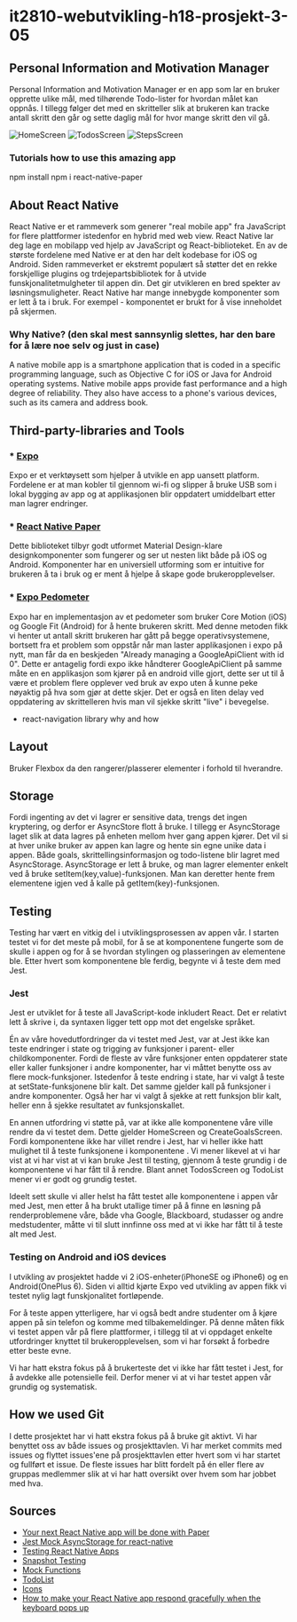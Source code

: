 # it2810-webutvikling-h18-prosjekt-3-05

## Personal Information and Motivation Manager
Personal Information and Motivation Manager er en app som lar en bruker opprette ulike mål, med tilhørende Todo-lister for hvordan målet kan oppnås. I tillegg følger det med en skritteller slik at brukeren kan tracke antall skritt den går og sette daglig mål for hvor mange skritt den vil gå.

![HomeScreen](https://pp.userapi.com/c845419/v845419091/1151d7/WZW1jlJrlLg.jpg)
![TodosScreen](https://pp.userapi.com/c845419/v845419091/1151e0/RTSiEQ6frCw.jpg)
![StepsScreen](https://pp.userapi.com/c845419/v845419091/1151e9/sw9g2n68Jwc.jpg)

### Tutorials how to use this amazing app
npm install
npm i react-native-paper

## About React Native
React Native er et rammeverk som generer "real mobile app" fra JavaScript for flere plattformer istedenfor en hybrid med web view. React Native lar deg lage en mobilapp ved hjelp av JavaScript og React-biblioteket. En av de største fordelene med Native er at den har delt kodebase for iOS og Android. Siden rammeverket er ekstremt populært så støtter det en rekke forskjellige plugins og trdejepartsbibliotek for å utvide funskjonalitetmulgheter til appen din. Det gir utvikleren en bred spekter av løsningsmuligheter.
React Native har mange innebygde komponenter som er lett å ta i bruk. For exempel <View>- komponentet er brukt for å vise inneholdet på skjermen.

### Why Native? (den skal mest sannsynlig slettes, har den bare for å lære noe selv og just in case)
A native mobile app is a smartphone application that is coded in a specific programming language, such as Objective C for iOS or Java for Android operating systems. Native mobile apps provide fast performance and a high degree of reliability. They also have access to a phone's various devices, such as its camera and address book.

## Third-party-libraries and Tools
### * [Expo](https://expo.io/)
Expo er et verktøysett som hjelper å utvikle en app uansett platform. Fordelene er at man kobler til gjennom wi-fi og slipper å bruke USB som i lokal bygging av app og at applikasjonen blir oppdatert umiddelbart etter man lagrer endringer.

### * [React Native Paper](https://callstack.github.io/react-native-paper/index.html)
Dette biblioteket tilbyr godt utformet Material Design-klare designkomponenter som fungerer og ser ut nesten likt både på iOS og Android. Komponenter har en universiell utforming som er intuitive for brukeren å ta i bruk og er ment å hjelpe å skape gode brukeropplevelser.  

### * [Expo Pedometer](https://docs.expo.io/versions/latest/sdk/pedometer)
Expo har en implementasjon av et pedometer som bruker Core Motion (iOS) og Google Fit (Android) for å hente brukeren skritt. Med denne metoden fikk vi henter ut
antall skritt brukeren har gått på begge operativsystemene, bortsett fra et problem som oppstår når man laster applikasjonen i expo på nytt, man får da en
beskjeden "Already managing a GoogleApiClient with id 0". Dette er antagelig fordi expo ikke håndterer GoogleApiClient på samme måte en en applikasjon som kjører på
en android ville gjort, dette ser ut til å være et problem flere opplever ved bruk av expo uten å kunne peke nøyaktig på hva som gjør at dette skjer. Det er også en liten delay ved oppdatering av skrittelleren hvis man vil sjekke skritt "live" i bevegelse.

- react-navigation library why and how

## Layout
Bruker Flexbox da den rangerer/plasserer elementer i forhold til hverandre.

## Storage
Fordi ingenting av det vi lagrer er sensitive data, trengs det ingen kryptering, og derfor er AsyncStore flott å bruke. I tillegg er AsyncStorage laget slik at data lagres på enheten mellom hver gang appen kjører. Det vil si at hver unike bruker av appen kan lagre og hente sin egne unike data i appen. Både goals, skrittellingsinformasjon og todo-listene blir lagret med AsyncStorage. AsyncStorage er lett å bruke, og man lagrer elementer enkelt ved å bruke setItem(key,value)-funksjonen. Man kan deretter hente frem elementene igjen ved å kalle på getItem(key)-funksjonen.

## Testing
Testing har vært en vitkig del i utviklingsprosessen av appen vår. I starten testet vi for det meste på mobil, for å se at komponentene fungerte som de skulle i appen og for å se hvordan stylingen og plasseringen av elementene ble. Etter hvert som komponentene ble ferdig, begynte vi å teste dem med Jest.

### Jest
Jest er utviklet for å teste all JavaScript-kode inkludert React. Det er relativt lett å skrive i, da syntaxen ligger tett opp mot det engelske språket.

Én av våre hovedutfordringer da vi testet med Jest, var at Jest ikke kan teste endringer i state og trigging av funksjoner i parent- eller childkomponenter. Fordi de fleste av våre funksjoner enten oppdaterer state eller kaller funksjoner i andre komponenter, har vi måttet benytte oss av flere mock-funksjoner. Istedenfor å teste endring i state, har vi valgt å teste at setState-funksjonene blir kalt. Det samme gjelder kall på funksjoner i andre komponenter. Også her har vi valgt å sjekke at rett funksjon blir kalt, heller enn å sjekke resultatet av funksjonskallet.

En annen utfordring vi støtte på, var at ikke alle komponentene våre ville rendre da vi testet dem. Dette gjelder HomeScreen og CreateGoalsScreen. Fordi komponentene ikke har villet rendre i Jest, har vi heller ikke hatt mulighet til å teste funksjonene i komponentene . Vi mener likevel at vi har vist at vi har vist at vi kan bruke Jest til testing, gjennom å teste grundig i de komponentene vi har fått til å rendre. Blant annet TodosScreen og TodoList mener vi er godt og grundig testet.

Ideelt sett skulle vi aller helst ha fått testet alle komponentene i appen vår med Jest, men etter å ha brukt utallige timer på å finne en løsning på renderproblemene våre, både vha Google, Blackboard, studasser og andre medstudenter, måtte vi til slutt innfinne oss med at vi ikke har fått til å teste alt med Jest.

### Testing on Android and iOS devices
I utvikling av prosjektet hadde vi 2 iOS-enheter(iPhoneSE og iPhone6) og en Android(OnePlus 6). Siden vi alltid kjørte Expo ved utvikling av appen fikk vi testet nylig lagt funskjonalitet fortløpende.

For å teste appen ytterligere, har vi også bedt andre studenter om å kjøre appen på sin telefon og komme med tilbakemeldinger. På denne måten fikk vi testet appen vår på flere plattformer, i tillegg til at vi oppdaget enkelte utfordringer knyttet til brukeropplevelsen, som vi har forsøkt å forbedre etter beste evne.

Vi har hatt ekstra fokus på å brukerteste det vi ikke har fått testet i Jest, for å avdekke alle potensielle feil. Derfor mener vi at vi har testet appen vår grundig og systematisk.

## How we used Git
I dette prosjektet har vi hatt ekstra fokus på å bruke git aktivt. Vi har benyttet oss av både issues og prosjekttavlen. Vi har merket commits med issues og flyttet issues'ene på prosjekttavlen etter hvert som vi har startet og fullført et issue.
De fleste issues har blitt fordelt på én eller flere av gruppas medlemmer slik at vi har hatt oversikt over hvem som har jobbet med hva.

## Sources
* [Your next React Native app will be done with Paper](https://blog.callstack.io/your-next-react-native-app-will-be-done-with-paper-40eebd88be98)
* [Jest Mock AsyncStorage for react-native](https://www.npmjs.com/package/mock-async-storage)
* [Testing React Native Apps](https://jestjs.io/docs/en/tutorial-react-native)
* [Snapshot Testing](https://jestjs.io/docs/en/snapshot-testing)
* [Mock Functions](https://jestjs.io/docs/en/mock-functions)
* [TodoList](https://blog.eduonix.com/mobile-programming/learn-build-react-native-todo-application-part-1/)
* [Icons](https://expo.github.io/vector-icons/)
* [How to make your React Native app respond gracefully when the keyboard pops up](https://medium.freecodecamp.org/how-to-make-your-react-native-app-respond-gracefully-when-the-keyboard-pops-up-7442c1535580)
